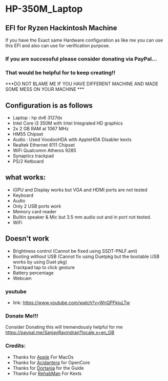 # HP-350M_Laptop #
## EFI for Ryzen Hackintosh Machine
If you have the Exact same Hardware configuration as like me you can use this EFI and also can use for verification purpose.

### If you are successful please consider donating via PayPal...
### That would be helpful for to keep creating!!

***DO NOT BLAME ME IF YOU HAVE DIFFERENT MACHINE AND MADE SOME MESS ON YOUR MACHINE ***

## Configuration is as follows ##
- Laptop : hp dv6 3127dx
- Intel Core i3 350M with Intel Integrated HD graphics 
- 2x 2 GB RAM at 1067 MHz
- HM55 Chipset
- Audio : Used VoodooHDA with AppleHDA Disabler kexts
- Realtek Ethernet 8111 Chipset
- WiFi Qualcomm Atheros 9285
- Synaptics trackpad
- PS/2 Ketboard

## what works: ##
- iGPU and Display works but VGA and HDMI ports are not tested
- Keyboard
- Audio
- Only 2 USB ports work
- Memory card reader
- Builtin speaker & Mic but 3.5 mm audio out and in port not tested.
- WiFi

## Doesn't work
- Brightness control (Cannot be fixed using SSDT-PNLF.aml)
- Booting without USB (Cannot fix using Duetpkg but the bootable USB works by using Duet pkg)
- Trackpad tap to click gesture
- Battery percentage
- Webcam

### youtube 
- link: https://www.youtube.com/watch?v=WnQPFkjuLTw

 ### Donate Me!!!
Consider Donating this will tremendously helpful for me
https://paypal.me/SanjayRavindran?locale.x=en_GB

### Credits:

- Thanks for [Apple](https://www.apple.com/ "Apple") For MacOs
- Thanks for [Acidantera](https://github.com/acidanthera "Acidantera") for OpenCore
- Thanks for [Dortania](https://dortania.github.io/OpenCore-Install-Guide/ "Dortania") for the Guide
- Thanks For [RehabMan](https://github.com/RehabMan "RehabMan") For Kexts
